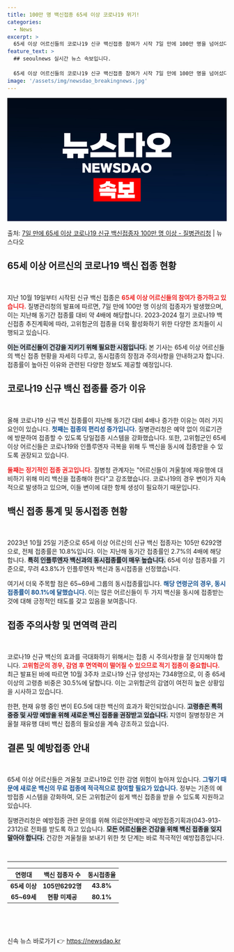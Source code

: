 ```yaml
---
title: 100만 명 백신접종 65세 이상 코로나19 위기!
categories:
  - News
excerpt: >
  65세 이상 어르신들의 코로나19 신규 백신접종 참여가 시작 7일 만에 100만 명을 넘어섰다. 질병관리청은…
feature_text: >
  ## seoulnews 실시간 뉴스 속보입니다.

  65세 이상 어르신들의 코로나19 신규 백신접종 참여가 시작 7일 만에 100만 명을 넘어섰다. 질병관리청은…
image: '/assets/img/newsdao_breakingnews.jpg'
---
```


![뉴스다오 속보](/assets/img/newsdao_breakingnews.jpg)

<p>출처: <a href="https://newsdao.kr/2311" rel="dofollow">7일 만에 65세 이상 코로나19 신규 백신접종자 100만 명 이상 - 질병관리청</a> | 뉴스다오</p>

<h2 data-ke-size="size26">65세 이상 어르신의 코로나19 백신 접종 현황</h2>

<p data-ke-size="size16">&nbsp;</p>

지난 10월 19일부터 시작된 신규 백신 접종은 <b><span style="color: #ee2323;">65세 이상 어르신들의 참여가 증가하고 있습니다.</span></b> 질병관리청의 발표에 따르면, 7일 만에 100만 명 이상의 접종자가 발생했으며, 이는 지난해 동기간 접종률 대비 약 4배에 해당합니다. 2023-2024 절기 코로나19 백신접종 추진계획에 따라, 고위험군의 접종을 더욱 활성화하기 위한 다양한 조치들이 시행되고 있습니다. 

<b><span style="background-color: #21538527;">이는 어르신들이 건강을 지키기 위해 필요한 시점입니다.</span></b> 본 기사는 65세 이상 어르신들의 백신 접종 현황을 자세히 다루고, 동시접종의 장점과 주의사항을 안내하고자 합니다. 접종률이 높아진 이유와 관련된 다양한 정보도 제공할 예정입니다.

<h2 data-ke-size="size26">코로나19 신규 백신 접종률 증가 이유</h2>

<p data-ke-size="size16">&nbsp;</p>

올해 코로나19 신규 백신 접종률이 지난해 동기간 대비 4배나 증가한 이유는 여러 가지 요인이 있습니다. <b><span style="color: #1a5490;">첫째는 접종의 편리성 증가입니다.</span></b> 질병관리청은 예약 없이 의료기관에 방문하여 접종할 수 있도록 당일접종 시스템을 강화했습니다. 또한, 고위험군인 65세 이상 어르신들은 코로나19와 인플루엔자 극복을 위해 두 백신을 동시에 접종받을 수 있도록 권장되고 있습니다. 

<b><span style="color: #ee2323;">둘째는 정기적인 접종 권고입니다.</span></b> 질병청 관계자는 "어르신들이 겨울철에 재유행에 대비하기 위해 미리 백신을 접종해야 한다"고 강조했습니다. 코로나19의 경우 변이가 지속적으로 발생하고 있으며, 이들 변이에 대한 항체 생성이 필요하기 때문입니다.

<h2 data-ke-size="size26">백신 접종 통계 및 동시접종 현황</h2>

<p data-ke-size="size16">&nbsp;</p>

2023년 10월 25일 기준으로 65세 이상 어르신의 신규 백신 접종자는 105만 6292명으로, 전체 접종률은 10.8%입니다. 이는 지난해 동기간 접종률인 2.7%의 4배에 해당합니다. <b><span style="background-color: #21538527;">특히 인플루엔자 백신과의 동시접종률이 매우 높습니다.</span></b> 65세 이상 접종자를 기준으로, 무려 43.8%가 인플루엔자 백신과 동시접종을 선정했습니다. 

여기서 더욱 주목할 점은 65~69세 그룹의 동시접종률입니다. <b><span style="color: #1a5490;">해당 연령군의 경우, 동시접종률이 80.1%에 달했습니다.</span></b> 이는 많은 어르신들이 두 가지 백신을 동시에 접종받는 것에 대해 긍정적인 태도를 갖고 있음을 보여줍니다.

<h2 data-ke-size="size26">접종 주의사항 및 면역력 관리</h2>

<p data-ke-size="size16">&nbsp;</p>

코로나19 신규 백신의 효과를 극대화하기 위해서는 접종 시 주의사항을 잘 인지해야 합니다. <b><span style="color: #ee2323;">고위험군의 경우, 감염 후 면역력이 떨어질 수 있으므로 적기 접종이 중요합니다.</span></b> 최근 발표된 바에 따르면 10월 3주차 코로나19 신규 양성자는 7348명으로, 이 중 65세 이상의 고령층 비중은 30.5%에 달합니다. 이는 고위험군의 감염이 여전히 높은 상황임을 시사하고 있습니다.

한편, 현재 유행 중인 변이 EG.5에 대한 백신의 효과가 확인되었습니다. <b><span style="background-color: #21538527;">고령층은 특히 중증 및 사망 예방을 위해 새로운 백신 접종을 권장받고 있습니다.</span></b> 지영미 질병청장은 겨울철 재유행 대비 백신 접종의 필요성을 계속 강조하고 있습니다.

<h2 data-ke-size="size26">결론 및 예방접종 안내</h2>

<p data-ke-size="size16">&nbsp;</p>

65세 이상 어르신들은 겨울철 코로나19로 인한 감염 위험이 높아져 있습니다. <b><span style="color: #1a5490;">그렇기 때문에 새로운 백신의 무료 접종에 적극적으로 참여할 필요가 있습니다.</span></b> 정부는 기존의 예방접종 시스템을 강화하여, 모든 고위험군이 쉽게 백신 접종을 받을 수 있도록 지원하고 있습니다.

질병관리청은 예방접종 관련 문의를 위해 의료안전예방국 예방접종기획과(043-913-2312)로 전화를 받도록 하고 있습니다. <b><span style="background-color: #21538527;">모든 어르신들은 건강을 위해 백신 접종을 잊지 말아야 합니다.</span></b> 건강한 겨울철을 보내기 위한 첫 단계는 바로 적극적인 예방접종입니다.

<p data-ke-size="size16">&nbsp;</p>

<hr>

<table style="width: 100%;">
    <thead>
        <tr>
            <th style="text-align: center;">연령대</th>
            <th style="text-align: center;">백신 접종자 수</th>
            <th style="text-align: center;">동시접종율</th>
        </tr>
    </thead>
    <tbody>
        <tr>
            <td style="text-align: center; height: 17px;"><b>65세 이상</b></td>
            <td style="text-align: center; height: 17px;"><b>105만6292명</b></td>
            <td style="text-align: center; height: 17px;"><b>43.8%</b></td>
        </tr>
        <tr>
            <td style="text-align: center; height: 17px;"><b>65~69세</b></td>
            <td style="text-align: center; height: 17px;"><b>현황 미제공</b></td>
            <td style="text-align: center; height: 17px;"><b>80.1%</b></td>
        </tr>
    </tbody>
</table>

<p data-ke-size="size16">&nbsp;</p>

<p data-ke-size="size16">&nbsp;</p> 

신속 뉴스 바로가기 👉 <a href="https://newsdao.kr" rel="dofollow">https://newsdao.kr</a>



